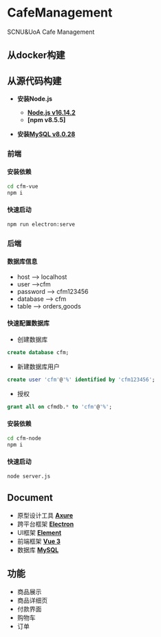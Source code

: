 # CafeManagement

SCNU&amp;UoA Cafe Management

## 从docker构建

## 从源代码构建

- **安装Node.js**

  - **[Node.js v16.14.2](http://nodejs.cn/)**
  - **[npm v8.5.5]**
- **安装[MySQL v8.0.28](https://www.mysql.com/)**

### 前端

#### 安装依赖

```bash
cd cfm-vue
npm i
```

#### 快速启动

```bash
npm run electron:serve
```

### 后端

#### 数据库信息

- host --> localhost
- user -->cfm
- password --> cfm123456
- database --> cfm
- table --> orders,goods

#### 快速配置数据库

- 创建数据库

```sql
create database cfm;
```

- 新建数据库用户

```sql
create user 'cfm'@'%' identified by 'cfm123456';
```

- 授权

```sql
grant all on cfmdb.* to 'cfm'@'%';
```

#### 安装依赖

```bash
cd cfm-node
npm i
```

#### 快速启动

```bash
node server.js
```

## Document

- 原型设计工具 **[Axure](https://docs.axure.com/axure-rp/reference/getting-started-video/)**
- 跨平台框架 **[Electron](https://www.electronjs.org/zh/docs/latest/)**
- UI框架 **[Element](https://element-plus.gitee.io/zh-CN/component/button.html)**
- 前端框架 **[Vue 3](https://cn.vuejs.org/guide/quick-start.html)**
- 数据库 **[MySQL](https://docs.oracle.com/en-us/iaas/mysql-database/doc/getting-started.html)**

## 功能

- 商品展示
- 商品详细页
- 付款界面
- 购物车
- 订单
